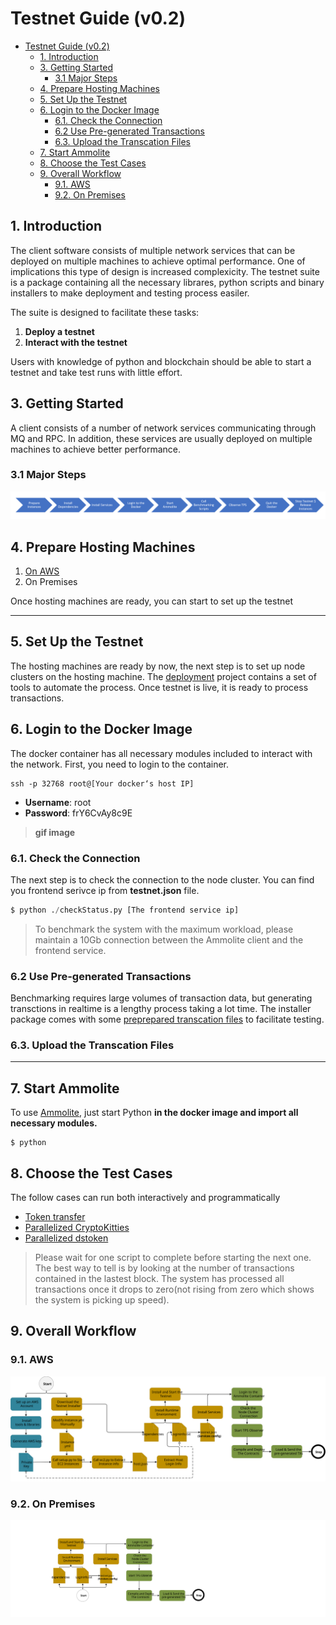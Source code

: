 # Testnet Guide (v0.2)

- [Testnet Guide (v0.2)](#testnet-guide-v02)
  - [1. Introduction](#1-introduction)
  - [3. Getting Started](#3-getting-started)
    - [3.1 Major Steps](#31-major-steps)
  - [4. Prepare Hosting Machines](#4-prepare-hosting-machines)
  - [5. Set Up the Testnet](#5-set-up-the-testnet)
  - [6. Login to the Docker Image](#6-login-to-the-docker-image)
    - [6.1. Check the Connection](#61-check-the-connection)
    - [6.2 Use Pre-generated Transactions](#62-use-pre-generated-transactions)
    - [6.3. Upload the Transcation Files](#63-upload-the-transcation-files)
  - [7. Start Ammolite](#7-start-ammolite)
  - [8. Choose the Test Cases](#8-choose-the-test-cases)
  - [9. Overall Workflow](#9-overall-workflow)
    - [9.1. AWS](#91-aws)
    - [9.2. On Premises](#92-on-premises)

## 1. Introduction

The client software consists of multiple network services that can be deployed on multiple machines to achieve optimal performance. One of implications this type of design is increased complexicity. The testnet suite is a package containing all the necessary librares, python scripts and binary installers to make deployment and testing process easiler.

The suite is designed to facilitate these tasks:

1. **Deploy a testnet**
2. **Interact with the testnet**

Users with knowledge of python and blockchain should be able to start a testnet and take test runs with little effort.

## 3. Getting Started

A client consists of a number of network services communicating through MQ and RPC. In addition, these services are usually deployed on multiple machines to achieve better performance.

### 3.1 Major Steps

![alt text](/img/installation-steps.png)

## 4. Prepare Hosting Machines

1. [On AWS](https://github.com/arcology-network/aws-ansible)
2. On Premises

Once hosting machines are ready, you can start to set up the testnet

---

## 5. Set Up the Testnet

The hosting machines are ready by now, the next step is to set up node clusters on the hosting machine.
The [deployment](https://github.com/arcology-network/deployments) project contains a set of tools to automate the process. Once testnet is live, it is ready to process transactions.  

## 6. Login to the Docker Image

The docker container has all necessary modules included to interact with the network. First, you need to login to the container.

```shell
ssh -p 32768 root@[Your docker‘s host IP]
```

- **Username**:   root
- **Password**:   frY6CvAy8c9E
 
> **gif image**

### 6.1. Check the Connection

The next step is to check the connection to the node cluster. You can find you frontend serivce ip from **testnet.json** file.

```python
$ python ./checkStatus.py [The frontend service ip]
```

> To benchmark the system with the maximum workload, please maintain a 10Gb connection between the Ammolite client and the frontend service.

### 6.2 Use Pre-generated Transactions

Benchmarking requires large volumes of transaction data, but generating transctions in realtime is a lengthy process taking a lot time. The installer package comes with some [preprepared transcation files](/pregenerated-txs.md) to facilitate testing.  

### 6.3. Upload the Transcation Files

---

## 7. Start Ammolite

To use [Ammolite](https://github.com/arcology-network/ammolite), just start Python **in the docker image and import all necessary modules.**

```shell
$ python
```

## 8. Choose the Test Cases

The follow cases can run both interactively and programmatically

- [Token transfer](https://github.com/arcology-network/parallel-coin-transfer)
- [Parallelized CryptoKitties](https://github.com/arcology-network/parallel-kitties)
- [Parallelized dstoken](https://github.com/arcology-network/parallel-dstoken)
  
> Please wait for one script to complete before starting the next one. The best way to tell is by looking at the number of transactions contained in the lastest block. The system has processed all transactions once it drops to zero(not rising from zero which shows the system is picking up speed).

## 9. Overall Workflow

### 9.1. AWS

![alt text](./img/aws-testnet-workflow.svg)

### 9.2. On Premises

![alt text](./img/on-premises-testnet-workflow.svg)
